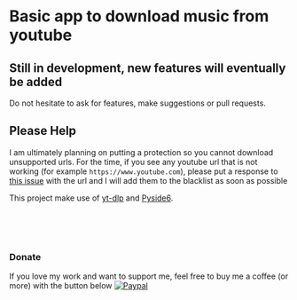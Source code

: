 # Basic app to download music from youtube

## Still in development, new features will eventually be added
Do not hesitate to ask for features, make suggestions or pull requests.

## Please Help

I am ultimately planning on putting a protection so you cannot download unsupported urls. 
For the time, if you see any youtube url that is not working (for example `https://www.youtube.com`), please put a response to <a href='https://github.com/Laggrif/Youtube_Download/issues/1'>this issue</a> with the url and I will add them to the blacklist as soon as possible


This project make use of <a href='https://github.com/yt-dlp/yt-dlp'>yt-dlp</a> and <a href='https://wiki.qt.io/Qt_for_Python'>Pyside6</a>.

<br>
<br>
<br>

### Donate

If you love my work and want to support me, feel free to buy me a coffee (or more) with the button below
[![Paypal](https://www.paypalobjects.com/en_US/i/btn/btn_donate_SM.gif)](https://www.paypal.com/donate/?hosted_button_id=QU79XQ3CGUP74)
